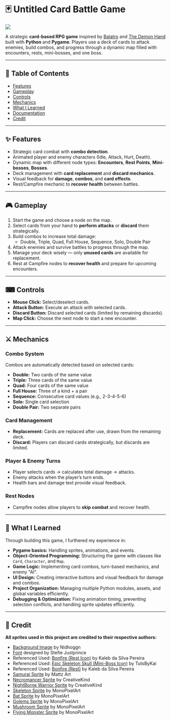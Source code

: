 # 🃏 Untitled Card Battle Game

![](https://github.com/Undeacl/Untitled-Game/blob/main/Images/Untitled%20Game%20Preview.gif)  

A strategic **card-based RPG game** inspired by [Balatro](https://store.steampowered.com/app/2379780/Balatro/) and [The Demon Hand](https://www.leagueoflegends.com/en-us/news/game-updates/the-demons-hand/) built with **Python** and **Pygame**. Players use a deck of cards to attack enemies, build combos, and progress through a dynamic map filled with encounters, rests, mini-bosses, and one boss.

---

## 🚀 Table of Contents
- [Features](#-features)  
- [Gameplay](#-gameplay)  
- [Controls](#-controls)  
- [Mechanics](#-mechanics)
- [What I Learned](#-what-i-learned)
- [Documentation](https://github.com/Undeacl/Untitled-Card-Battle-Game/blob/main/Documentation.pdf)
- [Credit](#-credit)  

---

## ✨ Features
- Strategic card combat with **combo detection**.  
- Animated player and enemy characters (Idle, Attack, Hurt, Death).  
- Dynamic map with different node types: **Encounters**, **Rest Points**, **Mini-bosses**, **Bosses**.  
- Deck management with **card replacement** and **discard mechanics**.  
- Visual feedback for **damage**, **combos**, and **card effects**.  
- Rest/Campfire mechanic to **recover health** between battles.  

---

## 🎮 Gameplay
1. Start the game and choose a node on the map.  
2. Select cards from your hand to **perform attacks** or **discard** them strategically.  
3. Build combos to increase total damage:
   - Double, Triple, Quad, Full House, Sequence, Solo, Double Pair  
4. Attack enemies and survive battles to progress through the map.  
5. Manage your deck wisely — only **unused cards** are available for replacement.  
6. Rest at Campfire nodes to **recover health** and prepare for upcoming encounters.  

---

## ⌨ Controls
- **Mouse Click:** Select/deselect cards.  
- **Attack Button:** Execute an attack with selected cards.  
- **Discard Button:** Discard selected cards (limited by remaining discards).  
- **Map Click:** Choose the next node to start a new encounter.  

---

## ⚔ Mechanics
### Combo System
Combos are automatically detected based on selected cards:
- **Double:** Two cards of the same value  
- **Triple:** Three cards of the same value  
- **Quad:** Four cards of the same value  
- **Full House:** Three of a kind + a pair  
- **Sequence:** Consecutive card values (e.g., 2-3-4-5-6)  
- **Solo:** Single card selection  
- **Double Pair:** Two separate pairs  

### Card Management
- **Replacement:** Cards are replaced after use, drawn from the remaining deck.  
- **Discard:** Players can discard cards strategically, but discards are limited.  

### Player & Enemy Turns
- Player selects cards → calculates total damage → attacks.  
- Enemy attacks when the player’s turn ends.  
- Health bars and damage text provide visual feedback.  

### Rest Nodes
- Campfire nodes allow players to **skip combat** and recover health.  

---

## 📝 What I Learned
Through building this game, I furthered my experience in:  
- **Pygame basics:** Handling sprites, animations, and events.  
- **Object-Oriented Programming:** Structuring the game with classes like `Card`, `Character`, and `Map`.  
- **Game Logic:** Implementing card combos, turn-based mechanics, and enemy "AI".  
- **UI Design:** Creating interactive buttons and visual feedback for damage and combos.  
- **Project Organization:** Managing multiple Python modules, assets, and global variables efficiently.  
- **Debugging & Optimization:** Fixing animation timing, preventing selection conflicts, and handling sprite updates efficiently.
  
---

## 🎨 Credit
**All sprites used in this project are credited to their respective authors:**
- [Background Image](https://opengameart.org/content/backgrounds-3) by Nidhoggn
- [Font](https://fonts.google.com/specimen/Pixelify+Sans) designed by Stefie Justprince
- Referenced Used: [Bonfire (Rest Icon)](https://www.vecteezy.com/vector-art/9877856-pixel-art-bonfire-june-party-bonfire-vector-icon-for-8bit-game-on-white-background) by Kaleb da Silva Pereira
- Referenced Used: [Epic Skeleton Skull (Mini-Boss Icon)](https://www.youtube.com/watch?v=H_ZlJe-pERI) by TutsByKai
- Referenced Used: [Bonfire (Rest)](https://www.vecteezy.com/vector-art/9877856-pixel-art-bonfire-june-party-bonfire-vector-icon-for-8bit-game-on-white-background) by Kaleb da Silva Pereira
- [Samurai Sprite](https://xzany.itch.io/samurai-2d-pixel-art) by Mattz Art
- [Necromancer Sprite](https://creativekind.itch.io/necromancer-free) by CreativeKind
- [NightBorne Warrior Sprite](https://creativekind.itch.io/nightborne-warrior) by CreativeKind
- [Skeleton Sprite](https://monopixelart.itch.io/skeletons-pack) by MonoPixelArt
- [Bat Sprite](https://monopixelart.itch.io/dark-fantasy-enemies-asset-pack) by MonoPixelArt
- [Golems Sprite](https://monopixelart.itch.io/golems-pack) by MonoPixelArt
- [Mushroom Sprite](https://monopixelart.itch.io/forest-monsters-pixel-art) by MonoPixelArt
- [Flying Monster Sprite](https://monopixelart.itch.io/flying-enemies) by MonoPixelArt
